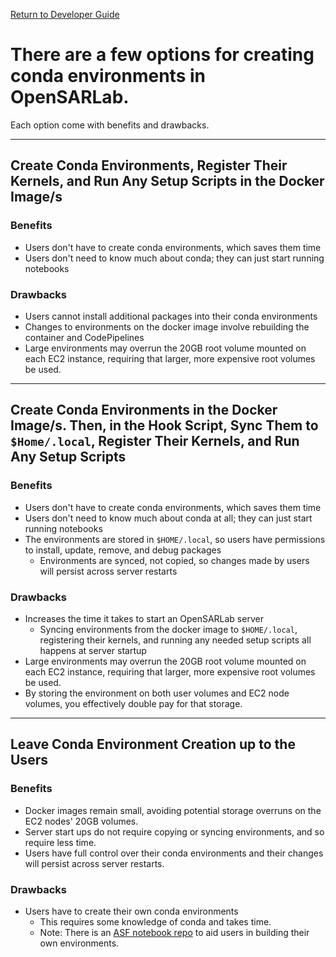 [Return to Developer Guide](../../dev.md)

# There are a few options for creating conda environments in OpenSARLab. 
Each option come with benefits and drawbacks.

---
## Create Conda Environments, Register Their Kernels, and Run Any Setup Scripts in the Docker Image/s

### Benefits 
- Users don't have to create conda environments, which saves them time
- Users don't need to know much about conda; they can just start running notebooks

### Drawbacks
- Users cannot install additional packages into their conda environments
- Changes to environments on the docker image involve rebuilding the container and CodePipelines
- Large environments may overrun the 20GB root volume mounted on each EC2 instance, requiring that larger, more expensive root volumes be used.

---
## Create Conda Environments in the Docker Image/s. Then, in the Hook Script, Sync Them to `$Home/.local`, Register Their Kernels, and Run Any Setup Scripts

### Benefits 
- Users don't have to create conda environments, which saves them time
- Users don't need to know much about conda at all; they can just start running notebooks
- The environments are stored in `$HOME/.local`, so users have permissions to install, update, remove, and debug packages
    - Environments are synced, not copied, so changes made by users will persist across server restarts

### Drawbacks
- Increases the time it takes to start an OpenSARLab server
    - Syncing environments from the docker image to `$HOME/.local`, registering their kernels, and running any needed setup scripts all happens at server startup
- Large environments may overrun the 20GB root volume mounted on each EC2 instance, requiring that larger, more expensive root volumes be used.
- By storing the environment on both user volumes and EC2 node volumes, you effectively double pay for that storage.

---
## Leave Conda Environment Creation up to the Users

### Benefits 
- Docker images remain small, avoiding potential storage overruns on the EC2 nodes' 20GB volumes.
- Server start ups do not require copying or syncing environments, and so require less time. 
- Users have full control over their conda environments and their changes will persist across server restarts.

### Drawbacks
- Users have to create their own conda environments
    - This requires some knowledge of conda and takes time.
    - Note: There is an [ASF notebook repo](https://github.com/ASFOpenSARlab/opensarlab-envs) to aid users in building their own environments.